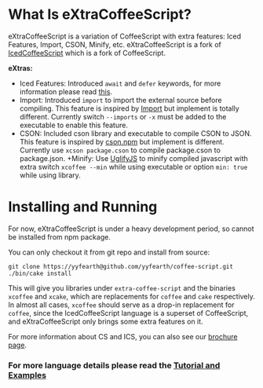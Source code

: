 # What Is eXtraCoffeeScript?

eXtraCoffeeScript is a variation of CoffeeScript with extra features: Iced Features, Import, CSON, Minify, etc.
eXtraCoffeeScript is a fork of [IcedCoffeeScript](https://github.com/maxtaco/coffee-script) which is a fork of CoffeeScript.

**eXtras:**

+ Iced Features: Introduced `await` and `defer` keywords, for more information please read [this](iced.md).
+ Import: Introduced `import` to import the external source before compiling. This feature is inspired by [Import](https://github.com/devongovett/import) but implement is totally different. Currently switch `--imports` or `-x` must be added to the executable to enable this feature.
+ CSON: Included cson library and executable to compile CSON to JSON. This feature is inspired by [cson.npm](https://github.com/balupton/cson.npm) but implement is  different. Currently use `xcson package.cson` to compile package.cson to package.json.
+Minify: Use [UglifyJS](https://github.com/mishoo/UglifyJS) to minify compiled javascript with extra switch `xcoffee --min` while using executable or option `min: true` while using library.


# Installing and Running

For now, eXtraCoffeeScript is under a heavy development period, so cannot be installed from npm package.

You can only checkout it from git repo and install from source:

    git clone https://yyfearth@github.com/yyfearth/coffee-script.git
    ./bin/cake install

This will give you libraries under `extra-coffee-script` and 
the binaries `xcoffee` and `xcake`, which are replacements
for `coffee` and `cake` respectively.  In almost all cases,
`xcoffee` should serve as a drop-in replacement for `coffee`,
since the IcedCoffeeScript language is a superset of CoffeeScript, and eXtraCoffeeScript only brings some extra features on it.

For more information about CS and ICS, you can also see
our <a href="http://maxtaco.github.com/coffee-script">brochure page</a>.

### For more language details please read the [Tutorial and Examples](iced.md)
